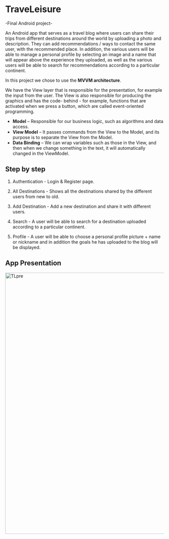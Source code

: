 # TraveLeisure

-Final Android project-

An Android app that serves as a travel blog where users can share their trips from different destinations around the world by uploading a photo and description.
They can add recommendations / ways to contact the same user, with the recommended place. 
In addition, the various users will be able to manage a personal profile by selecting an image and a name that will appear above the experience they uploaded,
as well as the various users will be able to search for recommendations according to a particular continent.

<p dir="auto">In this project we chose to use the <strong>MVVM architecture</strong>.</p>
<p dir="auto">We have the View layer that is responsible for the presentation, for example the
input from the user. The View is also responsible for producing the graphics and has the code-
behind - for example, functions that are activated when we press a button, which are called
event-oriented programming.</p>
<ul dir="auto">
<li><strong>Model</strong> – Responsible for our business logic, such as algorithms and data access.</li>
<li><strong>View Model</strong> – It passes commands from the View to the Model, and its purpose is to
separate the View from the Model.</li>
<li><strong>Data Binding</strong> – We can wrap variables such as those in the View, and then when we change
something in the text, it will automatically changed in the ViewModel.</li>
</ul>

<h2>Step by step</h2>

1. Authentication - Login & Register page.

2. All Destinations - Shows all the destinations shared by the different users from new to old.

3. Add Destination - Add a new destination and share it with different users.

4. Search - A user will be able to search for a destination uploaded according to a particular continent.

5. Profile - A user will be able to choose a personal profile picture + name or nickname and in addition the goals he has uploaded to the blog will be displayed.



<h2>App Presentation</h2>

<img width="829" alt="TLpre" src="https://user-images.githubusercontent.com/60183349/158174933-498bdbba-76d4-4330-9b5e-7b04977444f5.png">




